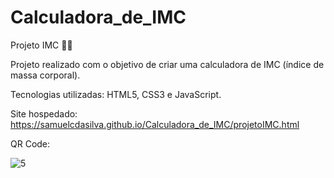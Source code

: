 # Calculadora_de_IMC
Projeto IMC 🏃🏻

Projeto realizado com o objetivo de criar uma calculadora de IMC (índice de massa corporal). 
  
Tecnologias utilizadas: HTML5, CSS3 e JavaScript.

Site hospedado: https://samuelcdasilva.github.io/Calculadora_de_IMC/projetoIMC.html

QR Code:

![5](https://user-images.githubusercontent.com/91702874/165628476-1f2a19b2-3a77-4782-9e48-358f004a8c38.png)

